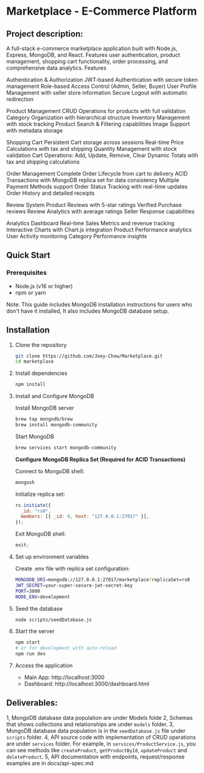 # Marketplace - E-Commerce Platform

## Project description:

A full-stack e-commerce marketplace application built with Node.js, Express, MongoDB, and React. Features user authentication, product management, shopping cart functionality, order processing, and comprehensive data analytics.
Features

Authentication & Authorization
JWT-based Authentication with secure token management
Role-based Access Control (Admin, Seller, Buyer)
User Profile Management with seller store information
Secure Logout with automatic redirection

Product Management
CRUD Operations for products with full validation
Category Organization with hierarchical structure
Inventory Management with stock tracking
Product Search & Filtering capabilities
Image Support with metadata storage

Shopping Cart
Persistent Cart storage across sessions
Real-time Price Calculations with tax and shipping
Quantity Management with stock validation
Cart Operations: Add, Update, Remove, Clear
Dynamic Totals with tax and shipping calculations

Order Management
Complete Order Lifecycle from cart to delivery
ACID Transactions with MongoDB replica set for data consistency
Multiple Payment Methods support
Order Status Tracking with real-time updates
Order History and detailed receipts

Review System
Product Reviews with 5-star ratings
Verified Purchase reviews
Review Analytics with average ratings
Seller Response capabilities

Analytics Dashboard
Real-time Sales Metrics and revenue tracking
Interactive Charts with Chart.js integration
Product Performance analytics
User Activity monitoring
Category Performance insights

## Quick Start

### Prerequisites

- Node.js (v16 or higher)
- npm or yarn

Note: This guide includes MongoDB installation instructions for users who don't have it installed,
It also includes MongoDB database setup.

## Installation

1. Clone the repository

   ```bash
   git clone https://github.com/Joey-Chow/Marketplace.git
   cd marketplace
   ```

2. Install dependencies

   ```bash
   npm install
   ```

3. Install and Configure MongoDB

   Install MongoDB server

   ```bash
   brew tap mongodb/brew
   brew install mongodb-community
   ```

   Start MongoDB

   ```bash
   brew services start mongodb-community
   ```

   **Configure MongoDB Replica Set (Required for ACID Transactions)**

   Connect to MongoDB shell:

   ```bash
   mongosh
   ```

   Initialize replica set:

   ```javascript
   rs.initiate({
     _id: "rs0",
     members: [{ _id: 0, host: "127.0.0.1:27017" }],
   });
   ```

   Exit MongoDB shell:

   ```javascript
   exit;
   ```

4. Set up environment variables

   Create .env file with replica set configuration:

   ```bash
   MONGODB_URI=mongodb://127.0.0.1:27017/marketplace?replicaSet=rs0
   JWT_SECRET=your-super-secure-jwt-secret-key
   PORT=3000
   NODE_ENV=development
   ```

5. Seed the database

   ```bash
   node scripts/seedDatabase.js
   ```

6. Start the server

   ```bash
   npm start
   # or for development with auto-reload
   npm run dev
   ```

7. Access the application
   - Main App: http://localhost:3000
   - Dashboard: http://localhost:3000/dashboard.html

## Deliverables:

1, MongoDB database data population are under Models folde
2, Schemas that shows collections and relationships are under `models` folder.
3, MongoDB database data population is in the `seedDatabase.js` file under `scripts` folder.
4, API source code with implementation of CRUD operations are under `services` folder. For example, in `services/ProductService.js`, you can see methods like `createProduct`, `getProductById`, `updateProduct` and `deleteProduct`.
5, API documentation with endpoints, request/response examples are in docs/api-spec.md
